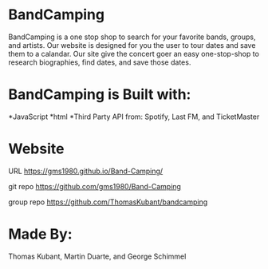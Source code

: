 # BandCamping


BandCamping is a one stop shop to search for your favorite bands, groups, and artists.  Our website is designed for you the user to tour dates and save them to a calandar.  Our site give the concert goer an easy one-stop-shop to research biographies, find dates, and save those dates. 

# BandCamping is Built with:
*JavaScript 
*html 
*Third Party API from: Spotify, Last FM, and TicketMaster



# Website
 URL
 https://gms1980.github.io/Band-Camping/

 git repo
 https://github.com/gms1980/Band-Camping

 group repo
 https://github.com/ThomasKubant/bandcamping



# Made By:
Thomas Kubant, Martin Duarte, and George Schimmel
